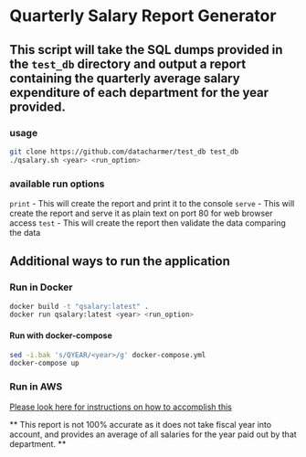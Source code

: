 # Quarterly Salary Report Generator
## This script will take the SQL dumps provided in the `test_db` directory and output a report containing the quarterly average salary expenditure of each department for the year provided.

### usage
```bash
git clone https://github.com/datacharmer/test_db test_db
./qsalary.sh <year> <run_option>
```

### available run options
`print` - This will create the report and print it to the console
`serve` - This will create the report and serve it as plain text on port 80 for web browser access
`test` - This will create the report then validate the data comparing the data

## Additional ways to run the application

### Run in Docker
```bash
docker build -t "qsalary:latest" .
docker run qsalary:latest <year> <run_option>
```

#### Run with docker-compose
```bash
sed -i.bak 's/QYEAR/<year>/g' docker-compose.yml
docker-compose up
```

### Run in AWS

[Please look here for instructions on how to accomplish this](/terraform/)

** This report is not 100% accurate as it does not take fiscal year into account, and provides an average of all salaries for the year paid out by that department. **
